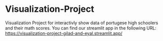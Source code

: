 # Visualization-Project
Visualization Project for interactivly show data of portugese high schoolers and their math scores.
You can find our streamlit app in the following URL: https://visualization-project-gilad-and-eyal.streamlit.app/
